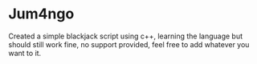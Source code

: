 # Jum4ngo


Created a simple blackjack script using c++, learning the language but should still work fine, no support provided, feel free to add whatever you want to it.
